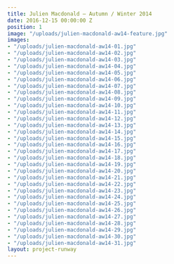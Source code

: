 ```yaml
---
title: Julien Macdonald — Autumn / Winter 2014
date: 2016-12-15 00:00:00 Z
position: 1
image: "/uploads/julien-macdonald-aw14-feature.jpg"
images:
- "/uploads/julien-macdonald-aw14-01.jpg"
- "/uploads/julien-macdonald-aw14-02.jpg"
- "/uploads/julien-macdonald-aw14-03.jpg"
- "/uploads/julien-macdonald-aw14-04.jpg"
- "/uploads/julien-macdonald-aw14-05.jpg"
- "/uploads/julien-macdonald-aw14-06.jpg"
- "/uploads/julien-macdonald-aw14-07.jpg"
- "/uploads/julien-macdonald-aw14-08.jpg"
- "/uploads/julien-macdonald-aw14-09.jpg"
- "/uploads/julien-macdonald-aw14-10.jpg"
- "/uploads/julien-macdonald-aw14-11.jpg"
- "/uploads/julien-macdonald-aw14-12.jpg"
- "/uploads/julien-macdonald-aw14-13.jpg"
- "/uploads/julien-macdonald-aw14-14.jpg"
- "/uploads/julien-macdonald-aw14-15.jpg"
- "/uploads/julien-macdonald-aw14-16.jpg"
- "/uploads/julien-macdonald-aw14-17.jpg"
- "/uploads/julien-macdonald-aw14-18.jpg"
- "/uploads/julien-macdonald-aw14-19.jpg"
- "/uploads/julien-macdonald-aw14-20.jpg"
- "/uploads/julien-macdonald-aw14-21.jpg"
- "/uploads/julien-macdonald-aw14-22.jpg"
- "/uploads/julien-macdonald-aw14-23.jpg"
- "/uploads/julien-macdonald-aw14-24.jpg"
- "/uploads/julien-macdonald-aw14-25.jpg"
- "/uploads/julien-macdonald-aw14-26.jpg"
- "/uploads/julien-macdonald-aw14-27.jpg"
- "/uploads/julien-macdonald-aw14-28.jpg"
- "/uploads/julien-macdonald-aw14-29.jpg"
- "/uploads/julien-macdonald-aw14-30.jpg"
- "/uploads/julien-macdonald-aw14-31.jpg"
layout: project-runway
---
```


